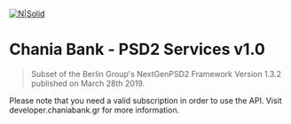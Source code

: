 [![N|Solid](https://identity.chaniabank.gr/img/icon-dark.png)](https://developer.chaniabank.gr)
# Chania Bank - PSD2 Services v1.0
> Subset of the Berlin Group's NextGenPSD2 Framework Version 1.3.2 published on March 28th 2019.

Please note that you need a valid subscription in order to use the API.
Visit developer.chaniabank.gr for more information.
